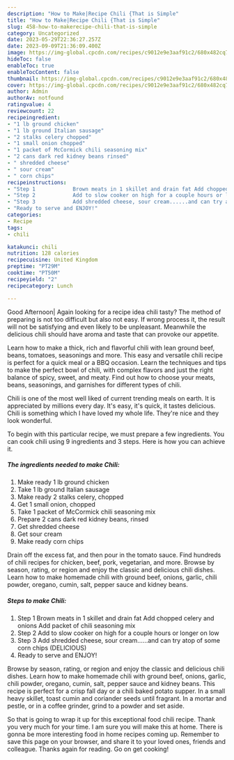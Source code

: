```yaml
---
description: "How to Make|Recipe Chili {That is Simple"
title: "How to Make|Recipe Chili {That is Simple"
slug: 458-how-to-makerecipe-chili-that-is-simple
category: Uncategorized
date: 2023-05-29T22:36:27.257Z
date: 2023-09-09T21:36:09.400Z
image: https://img-global.cpcdn.com/recipes/c9012e9e3aaf91c2/680x482cq70/chili-recipe-main-photo.jpg
hideToc: false
enableToc: true
enableTocContent: false
thumbnail: https://img-global.cpcdn.com/recipes/c9012e9e3aaf91c2/680x482cq70/chili-recipe-main-photo.jpg
cover: https://img-global.cpcdn.com/recipes/c9012e9e3aaf91c2/680x482cq70/chili-recipe-main-photo.jpg
author: Admin
authorAv: notfound
ratingvalue: 4
reviewcount: 22
recipeingredient:
- "1 lb ground chicken"
- "1 lb ground Italian sausage"
- "2 stalks celery chopped"
- "1 small onion chopped"
- "1 packet of McCormick chili seasoning mix"
- "2 cans dark red kidney beans rinsed"
- " shredded cheese"
- " sour cream"
- " corn chips"
recipeinstructions:
- "Step 1            Brown meats in 1 skillet and drain fat Add chopped celery and onions  Add packet of chili seasoning mix"
- "Step 2            Add to slow cooker on high for a couple hours or longer on low"
- "Step 3            Add shredded cheese, sour cream......and can try atop of some corn chips (DELICIOUS)"
- "Ready to serve and ENJOY!"
categories:
- Recipe
tags:
- chili

katakunci: chili 
nutrition: 128 calories
recipecuisine: United Kingdom
preptime: "PT29M"
cooktime: "PT50M"
recipeyield: "2"
recipecategory: Lunch

---
```



Good Afternoon| Again looking for a recipe idea chili tasty? The method of preparing is not too difficult but also not easy. If wrong process it, the result will not be satisfying and even likely to be unpleasant. Meanwhile the delicious chili should have aroma and taste that can provoke our appetite.





Learn how to make a thick, rich and flavorful chili with lean ground beef, beans, tomatoes, seasonings and more. This easy and versatile chili recipe is perfect for a quick meal or a BBQ occasion. Learn the techniques and tips to make the perfect bowl of chili, with complex flavors and just the right balance of spicy, sweet, and meaty. Find out how to choose your meats, beans, seasonings, and garnishes for different types of chili.

Chili is one of the most well liked of current trending meals on earth. It is appreciated by millions every day. It's easy, it's quick, it tastes delicious. Chili is something which I have loved my whole life. They're nice and they look wonderful.


To begin with this particular recipe, we must prepare a few ingredients. You can cook chili using 9 ingredients and 3 steps. Here is how you can achieve it.

<!--inarticleads1-->

##### The ingredients needed to make Chili:

1. Make ready 1 lb ground chicken
1. Take 1 lb ground Italian sausage
1. Make ready 2 stalks celery, chopped
1. Get 1 small onion, chopped
1. Take 1 packet of McCormick chili seasoning mix
1. Prepare 2 cans dark red kidney beans, rinsed
1. Get  shredded cheese
1. Get  sour cream
1. Make ready  corn chips


Drain off the excess fat, and then pour in the tomato sauce. Find hundreds of chili recipes for chicken, beef, pork, vegetarian, and more. Browse by season, rating, or region and enjoy the classic and delicious chili dishes. Learn how to make homemade chili with ground beef, onions, garlic, chili powder, oregano, cumin, salt, pepper sauce and kidney beans. 

<!--inarticleads2-->

##### Steps to make Chili:

1. Step 1            Brown meats in 1 skillet and drain fat Add chopped celery and onions  Add packet of chili seasoning mix
1. Step 2            Add to slow cooker on high for a couple hours or longer on low
1. Step 3            Add shredded cheese, sour cream......and can try atop of some corn chips (DELICIOUS)
1. Ready to serve and ENJOY!

Browse by season, rating, or region and enjoy the classic and delicious chili dishes. Learn how to make homemade chili with ground beef, onions, garlic, chili powder, oregano, cumin, salt, pepper sauce and kidney beans. This recipe is perfect for a crisp fall day or a chili baked potato supper. In a small heavy skillet, toast cumin and coriander seeds until fragrant. In a mortar and pestle, or in a coffee grinder, grind to a powder and set aside. 

So that is going to wrap it up for this exceptional food chili recipe. Thank you very much for your time. I am sure you will make this at home. There is gonna be more interesting food in home recipes coming up. Remember to save this page on your browser, and share it to your loved ones, friends and colleague. Thanks again for reading. Go on get cooking!
